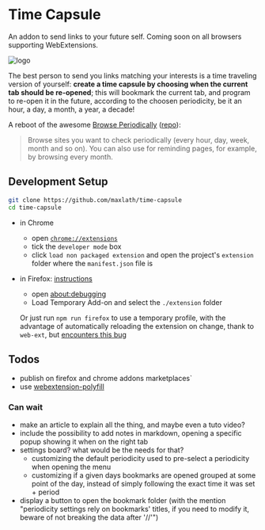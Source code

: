# Time Capsule
An addon to send links to your future self.
Coming soon on all browsers supporting WebExtensions.

![logo](logo/banners/time-capsule-on-dark-sky.jpg)

The best person to send you links matching your interests is a time traveling version of yourself: **create a time capsule by choosing when the current tab should be re-opened**; this will bookmark the current tab, and program to re-open it in the future, according to the choosen periodicity, be it an hour, a day, a month, a year, a decade!

A reboot of the awesome [Browse Periodically](https://addons.mozilla.org/en-US/firefox/addon/browse-periodically/) ([repo](https://github.com/masahal/BrowsePeriodically)):

> Browse sites you want to check periodically (every hour, day, week, month and so on). You can also use for reminding pages, for example, by browsing every month.

## Development Setup
```sh
git clone https://github.com/maxlath/time-capsule
cd time-capsule
```
* in Chrome
  * open [`chrome://extensions`](chrome://extensions)
  * tick the `developer mode` box
  * click `load non packaged extension` and open the project's `extension` folder where the `manifest.json` file is

* in Firefox: [instructions](https://developer.mozilla.org/en-US/Add-ons/WebExtensions/Temporary_Installation_in_Firefox)
  * open [about:debugging](about:debugging)
  * Load Temporary Add-on and select the `./extension` folder

  Or just run `npm run firefox` to use a temporary profile, with the advantage of automatically reloading the extension on change, thank to `web-ext`, but [encounters this bug](https://bugzilla.mozilla.org/show_bug.cgi?id=1338826)

## Todos
* publish on firefox and chrome addons marketplaces`
* use [webextension-polyfill](https://github.com/mozilla/webextension-polyfill)

### Can wait
* make an article to explain all the thing, and maybe even a tuto video?
* include the possibility to add notes in markdown, opening a specific popup showing it when on the right tab
* settings board? what would be the needs for that?
  - customizing the default periodicity used to pre-select a periodicity when opening the menu
  - customizing if a given days bookmarks are opened grouped at some point of the day, instead of simply following the exact time it was set + period
* display a button to open the bookmark folder (with the mention "periodicity settings rely on bookmarks' titles, if you need to modify it, beware of not breaking the data after '//'")
